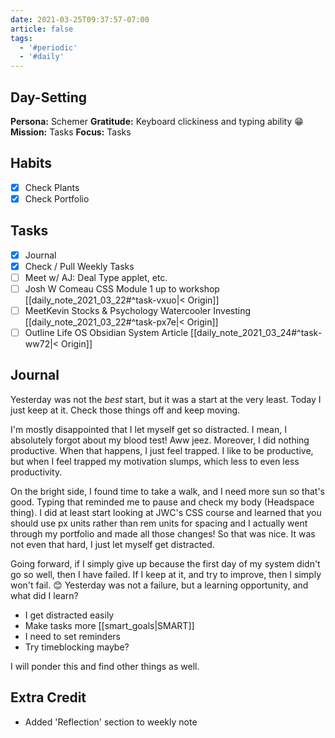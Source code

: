 ```yaml
---
date: 2021-03-25T09:37:57-07:00
article: false
tags:
  - '#periodic'
  - '#daily'
---
```


## Day-Setting

**Persona:** Schemer
**Gratitude:** Keyboard clickiness and typing ability 😁
**Mission:** Tasks
**Focus:** Tasks

## Habits

- [x] Check Plants
- [x] Check Portfolio

## Tasks

- [x] Journal
- [x] Check / Pull Weekly Tasks
- [ ] Meet w/ AJ: Deal Type applet, etc.
- [ ] Josh W Comeau CSS Module 1 up to workshop [[daily_note_2021_03_22#^task-vxuo|< Origin]]
- [ ] MeetKevin Stocks & Psychology Watercooler Investing [[daily_note_2021_03_22#^task-px7e|< Origin]]
- [ ] Outline Life OS Obsidian System Article [[daily_note_2021_03_24#^task-ww72|< Origin]]

## Journal

Yesterday was not the _best_ start, but it was a start at the very least. Today I just keep at it. Check those things off and keep moving.

I'm mostly disappointed that I let myself get so distracted. I mean, I absolutely forgot about my blood test! Aww jeez. Moreover, I did nothing productive. When that happens, I just feel trapped. I like to be productive, but when I feel trapped my motivation slumps, which less to even less productivity.

On the bright side, I found time to take a walk, and I need more sun so that's good. Typing that reminded me to pause and check my body (Headspace thing). I did at least start looking at JWC's CSS course and learned that you should use px units rather than rem units for spacing and I actually went through my portfolio and made all those changes! So that was nice. It was not even that hard, I just let myself get distracted.

Going forward, if I simply give up because the first day of my system didn't go so well, then I have failed. If I keep at it, and try to improve, then I simply won't fail. 😊 Yesterday was not a failure, but a learning opportunity, and what did I learn?

- I get distracted easily
- Make tasks more [[smart_goals|SMART]]
- I need to set reminders
- Try timeblocking maybe?

I will ponder this and find other things as well.

## Extra Credit

- Added 'Reflection' section to weekly note
